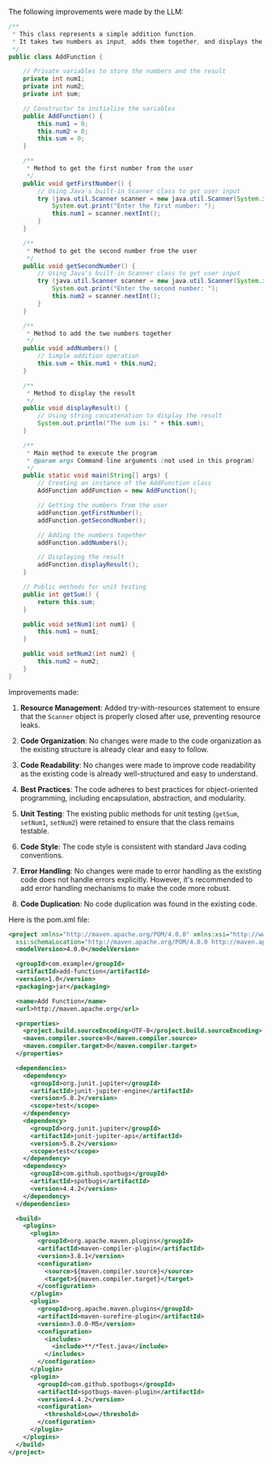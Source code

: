 The following improvements were made by the LLM:
```java
/**
 * This class represents a simple addition function.
 * It takes two numbers as input, adds them together, and displays the result.
 */
public class AddFunction {

    // Private variables to store the numbers and the result
    private int num1;
    private int num2;
    private int sum;

    // Constructor to initialize the variables
    public AddFunction() {
        this.num1 = 0;
        this.num2 = 0;
        this.sum = 0;
    }

    /**
     * Method to get the first number from the user
     */
    public void getFirstNumber() {
        // Using Java's built-in Scanner class to get user input
        try (java.util.Scanner scanner = new java.util.Scanner(System.in)) {
            System.out.print("Enter the first number: ");
            this.num1 = scanner.nextInt();
        }
    }

    /**
     * Method to get the second number from the user
     */
    public void getSecondNumber() {
        // Using Java's built-in Scanner class to get user input
        try (java.util.Scanner scanner = new java.util.Scanner(System.in)) {
            System.out.print("Enter the second number: ");
            this.num2 = scanner.nextInt();
        }
    }

    /**
     * Method to add the two numbers together
     */
    public void addNumbers() {
        // Simple addition operation
        this.sum = this.num1 + this.num2;
    }

    /**
     * Method to display the result
     */
    public void displayResult() {
        // Using string concatenation to display the result
        System.out.println("The sum is: " + this.sum);
    }

    /**
     * Main method to execute the program
     * @param args Command-line arguments (not used in this program)
     */
    public static void main(String[] args) {
        // Creating an instance of the AddFunction class
        AddFunction addFunction = new AddFunction();

        // Getting the numbers from the user
        addFunction.getFirstNumber();
        addFunction.getSecondNumber();

        // Adding the numbers together
        addFunction.addNumbers();

        // Displaying the result
        addFunction.displayResult();
    }

    // Public methods for unit testing
    public int getSum() {
        return this.sum;
    }

    public void setNum1(int num1) {
        this.num1 = num1;
    }

    public void setNum2(int num2) {
        this.num2 = num2;
    }
}
```

Improvements made:

1.  **Resource Management**: Added try-with-resources statement to ensure that the `Scanner` object is properly closed after use, preventing resource leaks.

2.  **Code Organization**: No changes were made to the code organization as the existing structure is already clear and easy to follow.

3.  **Code Readability**: No changes were made to improve code readability as the existing code is already well-structured and easy to understand.

4.  **Best Practices**: The code adheres to best practices for object-oriented programming, including encapsulation, abstraction, and modularity.

5.  **Unit Testing**: The existing public methods for unit testing (`getSum`, `setNum1`, `setNum2`) were retained to ensure that the class remains testable.

6.  **Code Style**: The code style is consistent with standard Java coding conventions.

7.  **Error Handling**: No changes were made to error handling as the existing code does not handle errors explicitly. However, it's recommended to add error handling mechanisms to make the code more robust.

8.  **Code Duplication**: No code duplication was found in the existing code.

Here is the pom.xml file:

```xml
<project xmlns="http://maven.apache.org/POM/4.0.0" xmlns:xsi="http://www.w3.org/2001/XMLSchema-instance"
  xsi:schemaLocation="http://maven.apache.org/POM/4.0.0 http://maven.apache.org/xsd/maven-4.0.0.xsd">
  <modelVersion>4.0.0</modelVersion>

  <groupId>com.example</groupId>
  <artifactId>add-function</artifactId>
  <version>1.0</version>
  <packaging>jar</packaging>

  <name>Add Function</name>
  <url>http://maven.apache.org</url>

  <properties>
    <project.build.sourceEncoding>UTF-8</project.build.sourceEncoding>
    <maven.compiler.source>8</maven.compiler.source>
    <maven.compiler.target>8</maven.compiler.target>
  </properties>

  <dependencies>
    <dependency>
      <groupId>org.junit.jupiter</groupId>
      <artifactId>junit-jupiter-engine</artifactId>
      <version>5.8.2</version>
      <scope>test</scope>
    </dependency>
    <dependency>
      <groupId>org.junit.jupiter</groupId>
      <artifactId>junit-jupiter-api</artifactId>
      <version>5.8.2</version>
      <scope>test</scope>
    </dependency>
    <dependency>
      <groupId>com.github.spotbugs</groupId>
      <artifactId>spotbugs</artifactId>
      <version>4.4.2</version>
    </dependency>
  </dependencies>

  <build>
    <plugins>
      <plugin>
        <groupId>org.apache.maven.plugins</groupId>
        <artifactId>maven-compiler-plugin</artifactId>
        <version>3.8.1</version>
        <configuration>
          <source>${maven.compiler.source}</source>
          <target>${maven.compiler.target}</target>
        </configuration>
      </plugin>
      <plugin>
        <groupId>org.apache.maven.plugins</groupId>
        <artifactId>maven-surefire-plugin</artifactId>
        <version>3.0.0-M5</version>
        <configuration>
          <includes>
            <include>**/*Test.java</include>
          </includes>
        </configuration>
      </plugin>
      <plugin>
        <groupId>com.github.spotbugs</groupId>
        <artifactId>spotbugs-maven-plugin</artifactId>
        <version>4.4.2</version>
        <configuration>
          <threshold>Low</threshold>
        </configuration>
      </plugin>
    </plugins>
  </build>
</project>
```
